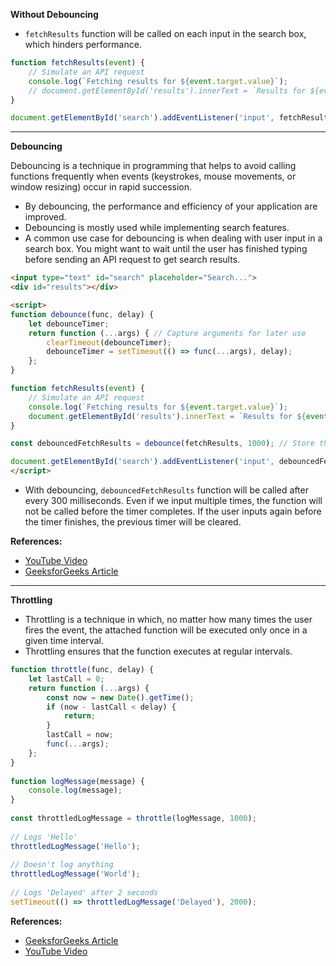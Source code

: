 **Without Debouncing**
* `fetchResults` function will be called on each input in the search box, which hinders performance.

```javascript
function fetchResults(event) {
    // Simulate an API request
    console.log(`Fetching results for ${event.target.value}`);
    // document.getElementById('results').innerText = `Results for ${event.target.value}`;
}

document.getElementById('search').addEventListener('input', fetchResults);
```

---

**Debouncing**

Debouncing is a technique in programming that helps to avoid calling functions frequently when events (keystrokes, mouse movements, or window resizing) occur in rapid succession.

* By debouncing, the performance and efficiency of your application are improved.
* Debouncing is mostly used while implementing search features.
* A common use case for debouncing is when dealing with user input in a search box. You might want to wait until the user has finished typing before sending an API request to get search results.

```html
<input type="text" id="search" placeholder="Search...">
<div id="results"></div>

<script>
function debounce(func, delay) {
    let debounceTimer;
    return function (...args) { // Capture arguments for later use
        clearTimeout(debounceTimer);
        debounceTimer = setTimeout(() => func(...args), delay);
    };
}

function fetchResults(event) {
    // Simulate an API request
    console.log(`Fetching results for ${event.target.value}`);
    document.getElementById('results').innerText = `Results for ${event.target.value}`;
}

const debouncedFetchResults = debounce(fetchResults, 1000); // Store the debounced function

document.getElementById('search').addEventListener('input', debouncedFetchResults);
</script>
```

* With debouncing, `debouncedFetchResults` function will be called after every 300 milliseconds. Even if we input multiple times, the function will not be called before the timer completes. If the user inputs again before the timer finishes, the previous timer will be cleared.

**References:**
- [YouTube Video](https://www.youtube.com/watch?v=MK8VSKzspCE)
- [GeeksforGeeks Article](https://www.geeksforgeeks.org/debouncing-in-javascript/)

---

**Throttling**

* Throttling is a technique in which, no matter how many times the user fires the event, the attached function will be executed only once in a given time interval.
* Throttling ensures that the function executes at regular intervals.

```javascript
function throttle(func, delay) {
    let lastCall = 0;
    return function (...args) {
        const now = new Date().getTime();
        if (now - lastCall < delay) {
            return;
        }
        lastCall = now;
        func(...args);
    };
}
  
function logMessage(message) {
    console.log(message);
}
  
const throttledLogMessage = throttle(logMessage, 1000);
  
// Logs 'Hello'
throttledLogMessage('Hello');
  
// Doesn't log anything
throttledLogMessage('World');
  
// Logs 'Delayed' after 2 seconds
setTimeout(() => throttledLogMessage('Delayed'), 2000);
```

**References:**
- [GeeksforGeeks Article](https://www.geeksforgeeks.org/difference-between-debouncing-and-throttling/)
- [YouTube Video](https://www.youtube.com/watch?v=9NPPsP-4LBg)

